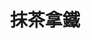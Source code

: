 ---
title: 抹茶拿鐵
price:
  - 150
description: "Matcha latte  "
draft: false
weight: 35
categories:
  - 冰品 果汁
  - 果汁 牛奶

---